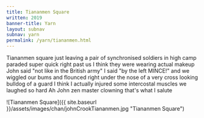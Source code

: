 ```yaml
---
title: Tiananmen Square
written: 2019
banner-title: Yarn
layout: subnav
subnav: yarn
permalink: /yarn/tiananmen.html
---
```


<div class="poem">
Tiananmen square  
just leaving  
a pair of synchronised soldiers  
in high camp paraded  
super quick right past us  
I think they were wearing  
actual makeup  
John said "not like  
in the British army"  
I said "by the left  
MINCE!"  
and we wiggled our  
bums and flounced  
right under the nose  
of a very cross looking  
bulldog of a guard  
I think I actually injured  
some intercostal muscles  
we laughed so hard  
Ah John  
zen master clowning  
that's what I salute  
</div>

![Tiananmen Square]({{ site.baseurl }}/assets/images/chan/johnCrookTiananmen.jpg "Tiananmen Square")  
